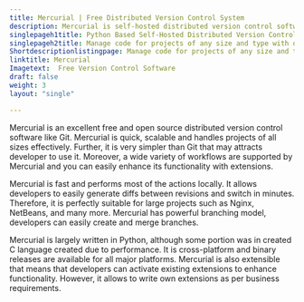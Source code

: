 ```yaml
---
title: Mercurial | Free Distributed Version Control System
description: Mercurial is self-hosted distributed version control software that supports plain and binary files. It's simple, fast and handle projects of any sizes.
singlepageh1title: Python Based Self-Hosted Distributed Version Control System
singlepageh2title: Manage code for projects of any size and type with one of the most popular free and open source cross-platform distributed version control software.
Shortdescriptionlistingpage: Manage code for projects of any size and type with one of the most popular free and open source cross-platform distributed version control software.
linktitle: Mercurial
Imagetext:  Free Version Control Software 
draft: false
weight: 3
layout: "single"

---
```


Mercurial is an excellent free and open source distributed version control software like Git. Mercurial is quick, scalable and handles projects of all sizes effectively. Further, it is very simpler than Git that may attracts developer to use it. Moreover, a wide variety of workflows are supported by Mercurial and you can easily enhance its functionality with extensions.

Mercurial is fast and performs most of the actions locally. It allows developers to easily generate diffs between revisions and switch in minutes. Therefore, it is perfectly suitable for large projects such as Nginx, NetBeans, and many more. Mercurial has powerful branching model, developers can easily create and merge branches.

Mercurial is largely written in Python, although some portion was in created C language created due to performance. It is cross-platform and binary releases are available for all major platforms. Mercurial is also extensible that means that developers can activate existing extensions to enhance functionality. However, it allows to write own extensions as per business requirements.